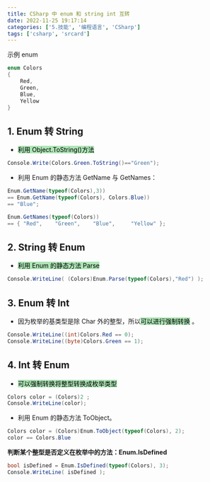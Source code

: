 ```yaml
---
title: CSharp 中 enum 和 string int 互转
date: 2022-11-25 19:17:14
categories: ['5.技能', '编程语言', 'CSharp']
tags: ['csharp', 'srcard']
---
```


示例 enum
```cs
enum Colors  
{
    Red,
    Green,
    Blue,
    Yellow
}
```
  
  
## 1. Enum 转 String

  
- <mark style="background: #83d98fA6;">利用 Object.ToString()方法</mark> 
  
```cs
Console.Write(Colors.Green.ToString()=="Green");
```
<!--SR:!2026-10-15,868,250-->

- 利用 Enum 的静态方法 GetName 与 GetNames：

```C#
Enum.GetName(typeof(Colors),3))
== Enum.GetName(typeof(Colors), Colors.Blue))
== "Blue";

Enum.GetNames(typeof(Colors))
== { "Red",    "Green",    "Blue",     "Yellow" };
```
  
  
## 2. String 转 Enum

  
- <mark style="background: #83d98fA6;">利用 Enum 的静态方法 Parse</mark> 
  
```cs
Console.WriteLine( (Colors)Enum.Parse(typeof(Colors),"Red") );
```
<!--SR:!2024-12-15,458,250-->
  
  
## 3. Enum 转 Int

  
- 因为枚举的基类型是除 Char 外的整型，所以<mark style="background: #83d98fA6;">可以进行强制转换</mark> 。
   
```cs
Console.WriteLine((int)Colors.Red == 0);
Console.WriteLine((byte)Colors.Green == 1);
```
<!--SR:!2024-12-27,466,250-->
  
  
## 4. Int 转 Enum

  
- <mark style="background: #83d98fA6;">可以强制转换将整型转换成枚举类型</mark> 
    
```cs
Colors color = (Colors)2 ;
Console.WriteLine(color);
```
<!--SR:!2024-09-28,408,250-->

- 利用 Enum 的静态方法 ToObject。

```C#
Colors color = (Colors)Enum.ToObject(typeof(Colors), 2);
color == Colors.Blue
```

**判断某个整型是否定义在枚举中的方法：Enum.IsDefined**
  
```cs
bool isDefined = Enum.IsDefined(typeof(Colors), 3);
Console.WriteLine( isDefined );
```
<!--SR:!2025-01-31,492,250-->
